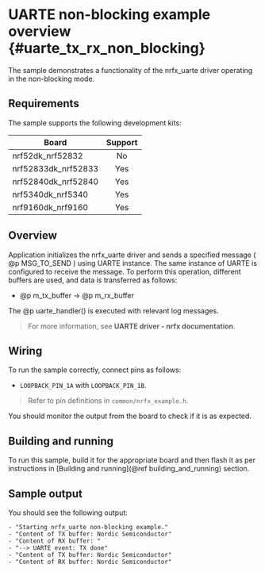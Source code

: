 # UARTE non-blocking example overview {#uarte_tx_rx_non_blocking}

The sample demonstrates a functionality of the nrfx_uarte driver operating in the non-blocking mode.

## Requirements

The sample supports the following development kits:

| **Board**           | **Support** |
|---------------------|:-----------:|
| nrf52dk_nrf52832    |     No      |
| nrf52833dk_nrf52833 |     Yes     |
| nrf52840dk_nrf52840 |     Yes     |
| nrf5340dk_nrf5340   |     Yes     |
| nrf9160dk_nrf9160   |     Yes     |
## Overview

Application initializes the nrfx_uarte driver and sends a specified message ( @p MSG_TO_SEND ) using UARTE instance.
The same instance of UARTE is configured to receive the message.
To perform this operation, different buffers are used, and data is transferred as follows:
* @p m_tx_buffer -> @p m_rx_buffer

The @p uarte_handler() is executed with relevant log messages.

> For more information, see **UARTE driver - nrfx documentation**.

## Wiring

To run the sample correctly, connect pins as follows:
* `LOOPBACK_PIN_1A` with `LOOPBACK_PIN_1B`.

> Refer to pin definitions in `common/nrfx_example.h`.

You should monitor the output from the board to check if it is as expected.

## Building and running

To run this sample, build it for the appropriate board and then flash it as per instructions in [Building and running](@ref building_and_running) section.

## Sample output

You should see the following output:
```
- "Starting nrfx_uarte non-blocking example."
- "Content of TX buffer: Nordic Semiconductor"
- "Content of RX buffer: "
- "--> UARTE event: TX done"
- "Content of TX buffer: Nordic Semiconductor"
- "Content of RX buffer: Nordic Semiconductor"
```
